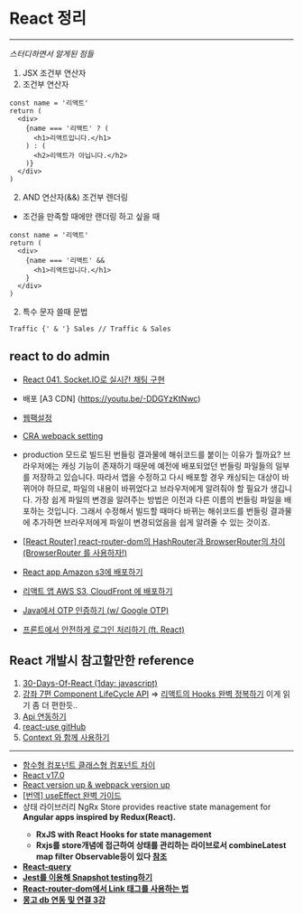 # React 정리

---
*스터디하면서 알게된 점들*

1. JSX 조건부 연산자
  1. 조건부 연산자
  ```
  const name = '리액트'
  return (
    <div>
      {name === '리액트' ? (
        <h1>리액트입니다.</h1>
      ) : (
        <h2>리액트가 아닙니다.</h2>
      )}
    </div>
  )
  ```

  2. AND 연산자(&&) 조건부 렌더링
  - 조건을 만족할 때에만 랜더링 하고 싶을 때

  ```
  const name = '리액트'
  return (
    <div>
      {name === '리액트' && 
        <h1>리액트입니다.</h1>
      }
    </div>
  )
  ```
2. 특수 문자 쓸때 문법
  ```
  Traffic {' & '} Sales // Traffic & Sales
  ```

## react to do admin
- [React 041. Socket.IO로 실시간 채팅 구현
](https://m.blog.naver.com/PostView.nhn?blogId=bkcaller&logNo=221366361792&proxyReferer=https:%2F%2Fwww.google.co.kr%2F)
- 배포 [A3 CDN] (https://youtu.be/-DDGYzKtNwc)
- [웹팩설정](https://ideveloper2.tistory.com/m/75)
- [CRA webpack setting](https://maxkim-j.github.io/posts/cra-webpack-config)
- production 모드로 빌드된 번들링 결과물에 해쉬코드를 붙이는 이유가 뭘까요? 브라우저에는 캐싱 기능이 존재하기 때문에 예전에 배포되었던 번들링 파일들의 일부를 저장하고 있습니다. 따라서 앱을 수정하고 다시 배포할 경우 캐싱되는 대상이 바뀌어야 하므로, 파일의 내용이 바뀌었다고 브라우저에게 알려줘야 할 필요가 생깁니다. 가장 쉽게 파일의 변경을 알려주는 방법은 이전과 다른 이름의 번들링 파일을 배포하는 것입니다. 그래서 수정해서 빌드할 때마다 바뀌는 해쉬코드를 번들링 결과물에 추가하면 브라우저에게 파일이 변경되었음을 쉽게 알려줄 수 있는 것이죠.
- [[React Router] react-router-dom의 HashRouter과 BrowserRouter의 차이 (BrowserRouter 를 사용하자!)](https://wonit.tistory.com/299)

- [React app Amazon s3에 배포하기](https://bongster88.blogspot.com/2019/08/welcome-file.html)
- [리액트 앱 AWS S3, CloudFront 에 배포하기](https://react-etc.vlpt.us/08.deploy-s3.html)
- [Java에서 OTP 인증하기 (w/ Google OTP)](https://medium.com/@eungook/java에서-otp-인증하기-w-google-otp-3f93d670f37b)
- [프론트에서 안전하게 로그인 처리하기 (ft. React)](https://velog.io/@yaytomato/%ED%94%84%EB%A1%A0%ED%8A%B8%EC%97%90%EC%84%9C-%EC%95%88%EC%A0%84%ED%95%98%EA%B2%8C-%EB%A1%9C%EA%B7%B8%EC%9D%B8-%EC%B2%98%EB%A6%AC%ED%95%98%EA%B8%B0)


## React 개발시 참고할만한 reference

1. [30-Days-Of-React (1day: javascript)](https://github.com/Asabeneh/30-Days-Of-React/blob/master/01_Day_JavaScript_Refresher/01_javascript_refresher.md)
2. [강좌 7편 Component LifeCycle API](https://velopert.com/1130) => [리액트의 Hooks 완벽 정복하기](https://velog.io/@velopert/react-hooks) 이게 읽기 좀 더 편한듯..
3. [Api 연동하기](https://react.vlpt.us/integrate-api/01-basic.html)
4. [react-use gitHub](https://github.com/streamich/react-use)
5. [Context 와 함께 사용하기](https://react.vlpt.us/integrate-api/05-using-with-context.html#)

---

- [함수형 컴포넌트 클래스형 컴포넌트 차이](https://xiubindev.tistory.com/107)
- [React v17.0](https://reactjs.org/blog/2020/10/20/react-v17.html)
- [React version up & webpack version up](https://marlom.dev/upgrade-to-react-17-and-webpack-5)
- [[번역] useEffect 완벽 가이드](https://rinae.dev/posts/a-complete-guide-to-useeffect-ko)
- 상태 라이브러리 NgRx Store provides reactive state management for <b>Angular apps<b> inspired by Redux(React).
  - RxJS with React Hooks for state management
  - Rxjs를 store개념에 접근하여 상태를 관리하는 라이브로서 combineLatest map filter Observable등이 있다 [참조](https://blog.logrocket.com/rxjs-with-react-hooks-for-state-management/)
- [React-query](https://react-query.tanstack.com/docs/overview)
- [Jest를 이용해 Snapshot testing하기](https://wkdtjsgur100.github.io/jest-snapshot-testing/)
- [React-router-dom에서 Link 태그를 사용하는 법](https://codeameba.netlify.app/blog/how-to-use-link-tag)
- [몽고 db 연동 및 연결 3강](https://www.inflearn.com/course/%EB%94%B0%EB%9D%BC%ED%95%98%EB%A9%B0-%EB%B0%B0%EC%9A%B0%EB%8A%94-%EB%85%B8%EB%93%9C-%EB%A6%AC%EC%95%A1%ED%8A%B8-%EA%B8%B0%EB%B3%B8)
